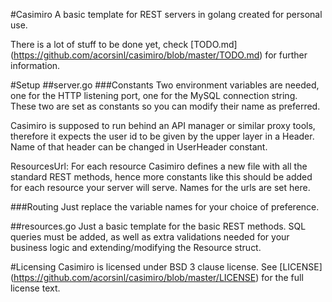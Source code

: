 #Casimiro
A basic template for REST servers in golang created for personal use.

There is a lot of stuff to be done yet, 
check [TODO.md] (https://github.com/acorsinl/casimiro/blob/master/TODO.md)
for further information.

#Setup
##server.go
###Constants
Two environment variables are needed, one for the HTTP listening port, one for
the MySQL connection string. These two are set as constants so you can modify
their name as preferred.

Casimiro is supposed to run behind an API manager or similar proxy tools,
therefore it expects the user id to be given by the upper layer in a Header.
Name of that header can be changed in UserHeader constant.

ResourcesUrl: For each resource Casimiro defines a new file with all the 
standard REST methods, hence more constants like this should be added for 
each resource your server will serve. Names for the urls are set here.

###Routing
Just replace the variable names for your choice of preference.

##resources.go
Just a basic template for the basic REST methods. SQL queries must be added, as
well as extra validations needed for your business logic and extending/modifying
the Resource struct.

#Licensing
Casimiro is licensed under BSD 3 clause license. 
See [LICENSE] (https://github.com/acorsinl/casimiro/blob/master/LICENSE) for 
the full license text.